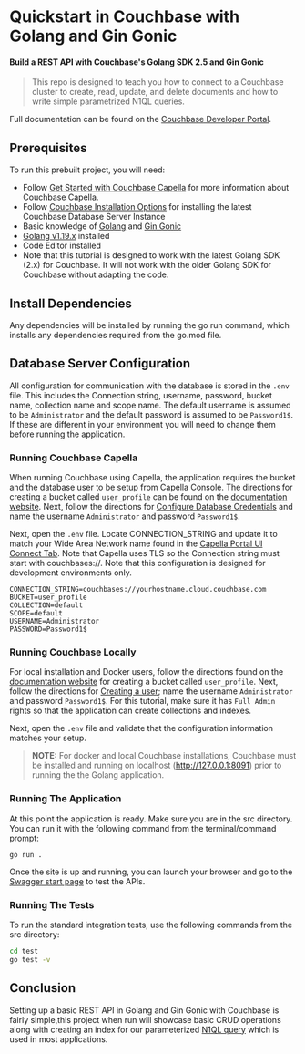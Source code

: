 # Quickstart in Couchbase with Golang  and Gin Gonic

#### Build a REST API with Couchbase's Golang SDK 2.5 and Gin Gonic

> This repo is designed to teach you how to connect to a Couchbase cluster to create, read, update, and delete documents and how to write simple parametrized N1QL queries.


Full documentation can be found on the [Couchbase Developer Portal]().

## Prerequisites

To run this prebuilt project, you will need:

- Follow [Get Started with Couchbase Capella](https://docs.couchbase.com/cloud/get-started/get-started.html) for more information about Couchbase Capella.
- Follow [Couchbase Installation Options](https://developer.couchbase.com/tutorial-couchbase-installation-options) for installing the latest Couchbase Database Server Instance
- Basic knowledge of [Golang](https://go.dev/tour/welcome/1) and [Gin Gonic](https://gin-gonic.com/docs/)
- [Golang v1.19.x](https://go.dev/dl/) installed
- Code Editor installed
- Note that this tutorial is designed to work with the latest Golang SDK (2.x) for Couchbase. It will not work with the older Golang SDK for Couchbase without adapting the code.

## Install Dependencies

Any dependencies will be installed by running the go run command, which installs any dependencies required from the go.mod file.

## Database Server Configuration

All configuration for communication with the database is stored in the `.env` file. This includes the Connection string, username, password, bucket name, collection name and scope name. The default username is assumed to be `Administrator` and the default password is assumed to be `Password1$`. If these are different in your environment you will need to change them before running the application.

### Running Couchbase Capella

When running Couchbase using Capella, the application requires the bucket and the database user to be setup from Capella Console. The directions for creating a bucket called `user_profile` can be found on the [documentation website](https://docs.couchbase.com/cloud/clusters/data-service/manage-buckets.html#add-bucket). Next, follow the directions for [Configure Database Credentials](https://docs.couchbase.com/cloud/clusters/manage-database-users.html) and name the username `Administrator` and password `Password1$`.

Next, open the `.env` file. Locate CONNECTION_STRING and update it to match your Wide Area Network name found in the [Capella Portal UI Connect Tab](https://docs.couchbase.com/cloud/get-started/connect-to-cluster.html#connect-to-your-cluster-using-the-built-in-sdk-examples). Note that Capella uses TLS so the Connection string must start with couchbases://. Note that this configuration is designed for development environments only.

```
CONNECTION_STRING=couchbases://yourhostname.cloud.couchbase.com
BUCKET=user_profile
COLLECTION=default
SCOPE=default
USERNAME=Administrator
PASSWORD=Password1$
```

### Running Couchbase Locally

For local installation and Docker users, follow the directions found on the [documentation website](https://docs.couchbase.com/server/current/manage/manage-buckets/create-bucket.html) for creating a bucket called `user_profile`. Next, follow the directions for [Creating a user](); name the username `Administrator` and password `Password1$`. For this tutorial, make sure it has `Full Admin` rights so that the application can create collections and indexes.

Next, open the `.env` file and validate that the configuration information matches your setup.

> **NOTE:** For docker and local Couchbase installations, Couchbase must be installed and running on localhost (<http://127.0.0.1:8091>) prior to running the the Golang application.

### Running The Application

At this point the application is ready. Make sure you are in the src directory. You can run it with the following command from the terminal/command prompt:

```shell
go run .
```

Once the site is up and running, you can launch your browser and go to the [Swagger start page](http://127.0.0.1:8080/docs/index.html) to test the APIs.

### Running The Tests

To run the standard integration tests, use the following commands from the src directory:

```bash
cd test
go test -v
```

## Conclusion

Setting up a basic REST API in Golang and Gin Gonic with Couchbase is fairly simple,this project when run will showcase basic CRUD operations along with creating an index for our parameterized  [N1QL query](https://docs.couchbase.com/go-sdk/current/howtos/n1ql-queries-with-sdk.html) which is used in most applications.